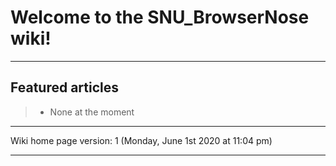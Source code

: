 # Welcome to the SNU_BrowserNose wiki!

---

## Featured articles

> * None at the moment

---

Wiki home page version: 1 (Monday, June 1st 2020 at 11:04 pm)

---
